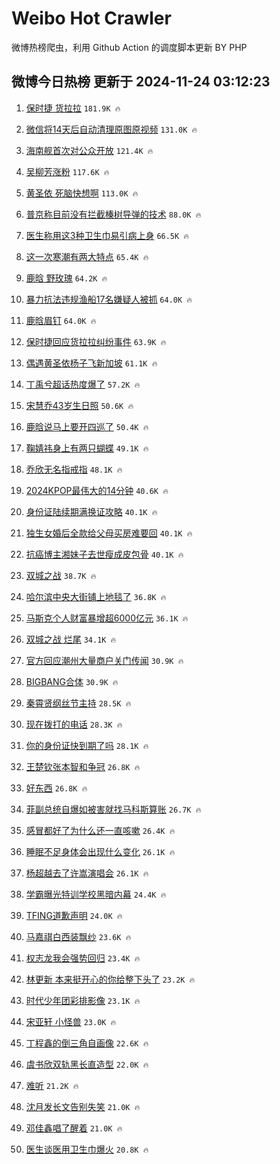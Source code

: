 # Weibo Hot Crawler 



微博热榜爬虫，利用 Github Action 的调度脚本更新 BY PHP 


## 微博今日热榜 更新于 2024-11-24 03:12:23 
1. [保时捷 货拉拉](https://s.weibo.com/weibo?q=%E4%BF%9D%E6%97%B6%E6%8D%B7%20%E8%B4%A7%E6%8B%89%E6%8B%89&t=31&band_rank=1&Refer=top) `181.9K 🔥` 

1. [微信将14天后自动清理原图原视频](https://s.weibo.com/weibo?q=%23%E5%BE%AE%E4%BF%A1%E5%B0%8614%E5%A4%A9%E5%90%8E%E8%87%AA%E5%8A%A8%E6%B8%85%E7%90%86%E5%8E%9F%E5%9B%BE%E5%8E%9F%E8%A7%86%E9%A2%91%23&t=31&band_rank=2&Refer=top) `131.0K 🔥` 

1. [海南舰首次对公众开放](https://s.weibo.com/weibo?q=%23%E6%B5%B7%E5%8D%97%E8%88%B0%E9%A6%96%E6%AC%A1%E5%AF%B9%E5%85%AC%E4%BC%97%E5%BC%80%E6%94%BE%23&t=31&band_rank=3&Refer=top) `121.4K 🔥` 

1. [吴柳芳涨粉](https://s.weibo.com/weibo?q=%E5%90%B4%E6%9F%B3%E8%8A%B3%E6%B6%A8%E7%B2%89&t=31&band_rank=4&Refer=top) `117.6K 🔥` 

1. [黄圣依 死脑快想啊](https://s.weibo.com/weibo?q=%E9%BB%84%E5%9C%A3%E4%BE%9D%20%E6%AD%BB%E8%84%91%E5%BF%AB%E6%83%B3%E5%95%8A&t=31&band_rank=5&Refer=top) `113.0K 🔥` 

1. [普京称目前没有拦截榛树导弹的技术](https://s.weibo.com/weibo?q=%23%E6%99%AE%E4%BA%AC%E7%A7%B0%E7%9B%AE%E5%89%8D%E6%B2%A1%E6%9C%89%E6%8B%A6%E6%88%AA%E6%A6%9B%E6%A0%91%E5%AF%BC%E5%BC%B9%E7%9A%84%E6%8A%80%E6%9C%AF%23&t=31&band_rank=6&Refer=top) `88.0K 🔥` 

1. [医生称用这3种卫生巾易引病上身](https://s.weibo.com/weibo?q=%23%E5%8C%BB%E7%94%9F%E7%A7%B0%E7%94%A8%E8%BF%993%E7%A7%8D%E5%8D%AB%E7%94%9F%E5%B7%BE%E6%98%93%E5%BC%95%E7%97%85%E4%B8%8A%E8%BA%AB%23&t=31&band_rank=7&Refer=top) `66.5K 🔥` 

1. [这一次寒潮有两大特点](https://s.weibo.com/weibo?q=%23%E8%BF%99%E4%B8%80%E6%AC%A1%E5%AF%92%E6%BD%AE%E6%9C%89%E4%B8%A4%E5%A4%A7%E7%89%B9%E7%82%B9%23&t=31&band_rank=8&Refer=top) `65.4K 🔥` 

1. [鹿晗 野玫瑰](https://s.weibo.com/weibo?q=%E9%B9%BF%E6%99%97%20%E9%87%8E%E7%8E%AB%E7%91%B0&t=31&band_rank=9&Refer=top) `64.2K 🔥` 

1. [暴力抗法违规渔船17名嫌疑人被抓](https://s.weibo.com/weibo?q=%23%E6%9A%B4%E5%8A%9B%E6%8A%97%E6%B3%95%E8%BF%9D%E8%A7%84%E6%B8%94%E8%88%B917%E5%90%8D%E5%AB%8C%E7%96%91%E4%BA%BA%E8%A2%AB%E6%8A%93%23&t=31&band_rank=10&Refer=top) `64.0K 🔥` 

1. [鹿晗眉钉](https://s.weibo.com/weibo?q=%E9%B9%BF%E6%99%97%E7%9C%89%E9%92%89&t=31&band_rank=11&Refer=top) `64.0K 🔥` 

1. [保时捷回应货拉拉纠纷事件](https://s.weibo.com/weibo?q=%23%E4%BF%9D%E6%97%B6%E6%8D%B7%E5%9B%9E%E5%BA%94%E8%B4%A7%E6%8B%89%E6%8B%89%E7%BA%A0%E7%BA%B7%E4%BA%8B%E4%BB%B6%23&t=31&band_rank=12&Refer=top) `63.9K 🔥` 

1. [偶遇黄圣依杨子飞新加坡](https://s.weibo.com/weibo?q=%23%E5%81%B6%E9%81%87%E9%BB%84%E5%9C%A3%E4%BE%9D%E6%9D%A8%E5%AD%90%E9%A3%9E%E6%96%B0%E5%8A%A0%E5%9D%A1%23&t=31&band_rank=13&Refer=top) `61.1K 🔥` 

1. [丁禹兮超话热度爆了](https://s.weibo.com/weibo?q=%23%E4%B8%81%E7%A6%B9%E5%85%AE%E8%B6%85%E8%AF%9D%E7%83%AD%E5%BA%A6%E7%88%86%E4%BA%86%23&t=31&band_rank=14&Refer=top) `57.2K 🔥` 

1. [宋慧乔43岁生日照](https://s.weibo.com/weibo?q=%23%E5%AE%8B%E6%85%A7%E4%B9%9443%E5%B2%81%E7%94%9F%E6%97%A5%E7%85%A7%23&t=31&band_rank=15&Refer=top) `50.6K 🔥` 

1. [鹿晗说马上要开四巡了](https://s.weibo.com/weibo?q=%23%E9%B9%BF%E6%99%97%E8%AF%B4%E9%A9%AC%E4%B8%8A%E8%A6%81%E5%BC%80%E5%9B%9B%E5%B7%A1%E4%BA%86%23&t=31&band_rank=16&Refer=top) `50.4K 🔥` 

1. [鞠婧祎身上有两只蝴蝶](https://s.weibo.com/weibo?q=%23%E9%9E%A0%E5%A9%A7%E7%A5%8E%E8%BA%AB%E4%B8%8A%E6%9C%89%E4%B8%A4%E5%8F%AA%E8%9D%B4%E8%9D%B6%23&t=31&band_rank=17&Refer=top) `49.1K 🔥` 

1. [乔欣无名指戒指](https://s.weibo.com/weibo?q=%23%E4%B9%94%E6%AC%A3%E6%97%A0%E5%90%8D%E6%8C%87%E6%88%92%E6%8C%87%23&t=31&band_rank=18&Refer=top) `48.1K 🔥` 

1. [2024KPOP最伟大的14分钟](https://s.weibo.com/weibo?q=%232024KPOP%E6%9C%80%E4%BC%9F%E5%A4%A7%E7%9A%8414%E5%88%86%E9%92%9F%23&t=31&band_rank=19&Refer=top) `40.6K 🔥` 

1. [身份证陆续期满换证攻略](https://s.weibo.com/weibo?q=%23%E8%BA%AB%E4%BB%BD%E8%AF%81%E9%99%86%E7%BB%AD%E6%9C%9F%E6%BB%A1%E6%8D%A2%E8%AF%81%E6%94%BB%E7%95%A5%23&t=31&band_rank=20&Refer=top) `40.1K 🔥` 

1. [独生女婚后全款给父母买房难要回](https://s.weibo.com/weibo?q=%23%E7%8B%AC%E7%94%9F%E5%A5%B3%E5%A9%9A%E5%90%8E%E5%85%A8%E6%AC%BE%E7%BB%99%E7%88%B6%E6%AF%8D%E4%B9%B0%E6%88%BF%E9%9A%BE%E8%A6%81%E5%9B%9E%23&t=31&band_rank=21&Refer=top) `40.1K 🔥` 

1. [抗癌博主湘妹子去世瘦成皮包骨](https://s.weibo.com/weibo?q=%23%E6%8A%97%E7%99%8C%E5%8D%9A%E4%B8%BB%E6%B9%98%E5%A6%B9%E5%AD%90%E5%8E%BB%E4%B8%96%E7%98%A6%E6%88%90%E7%9A%AE%E5%8C%85%E9%AA%A8%23&t=31&band_rank=22&Refer=top) `40.1K 🔥` 

1. [双城之战](https://s.weibo.com/weibo?q=%E5%8F%8C%E5%9F%8E%E4%B9%8B%E6%88%98&t=31&band_rank=23&Refer=top) `38.7K 🔥` 

1. [哈尔滨中央大街铺上地毯了](https://s.weibo.com/weibo?q=%23%E5%93%88%E5%B0%94%E6%BB%A8%E4%B8%AD%E5%A4%AE%E5%A4%A7%E8%A1%97%E9%93%BA%E4%B8%8A%E5%9C%B0%E6%AF%AF%E4%BA%86%23&t=31&band_rank=24&Refer=top) `36.8K 🔥` 

1. [马斯克个人财富暴增超6000亿元](https://s.weibo.com/weibo?q=%23%E9%A9%AC%E6%96%AF%E5%85%8B%E4%B8%AA%E4%BA%BA%E8%B4%A2%E5%AF%8C%E6%9A%B4%E5%A2%9E%E8%B6%856000%E4%BA%BF%E5%85%83%23&t=31&band_rank=25&Refer=top) `36.1K 🔥` 

1. [双城之战 烂尾](https://s.weibo.com/weibo?q=%E5%8F%8C%E5%9F%8E%E4%B9%8B%E6%88%98%20%E7%83%82%E5%B0%BE&t=31&band_rank=26&Refer=top) `34.1K 🔥` 

1. [官方回应潮州大量商户关门传闻](https://s.weibo.com/weibo?q=%23%E5%AE%98%E6%96%B9%E5%9B%9E%E5%BA%94%E6%BD%AE%E5%B7%9E%E5%A4%A7%E9%87%8F%E5%95%86%E6%88%B7%E5%85%B3%E9%97%A8%E4%BC%A0%E9%97%BB%23&t=31&band_rank=27&Refer=top) `30.9K 🔥` 

1. [BIGBANG合体](https://s.weibo.com/weibo?q=BIGBANG%E5%90%88%E4%BD%93&t=31&band_rank=28&Refer=top) `30.9K 🔥` 

1. [秦霄贤纲丝节主持](https://s.weibo.com/weibo?q=%E7%A7%A6%E9%9C%84%E8%B4%A4%E7%BA%B2%E4%B8%9D%E8%8A%82%E4%B8%BB%E6%8C%81&t=31&band_rank=29&Refer=top) `28.5K 🔥` 

1. [现在拨打的电话](https://s.weibo.com/weibo?q=%23%E7%8E%B0%E5%9C%A8%E6%8B%A8%E6%89%93%E7%9A%84%E7%94%B5%E8%AF%9D%23&t=31&band_rank=30&Refer=top) `28.3K 🔥` 

1. [你的身份证快到期了吗](https://s.weibo.com/weibo?q=%23%E4%BD%A0%E7%9A%84%E8%BA%AB%E4%BB%BD%E8%AF%81%E5%BF%AB%E5%88%B0%E6%9C%9F%E4%BA%86%E5%90%97%23&t=31&band_rank=31&Refer=top) `28.1K 🔥` 

1. [王楚钦张本智和争冠](https://s.weibo.com/weibo?q=%23%E7%8E%8B%E6%A5%9A%E9%92%A6%E5%BC%A0%E6%9C%AC%E6%99%BA%E5%92%8C%E4%BA%89%E5%86%A0%23&t=31&band_rank=32&Refer=top) `26.8K 🔥` 

1. [好东西](https://s.weibo.com/weibo?q=%E5%A5%BD%E4%B8%9C%E8%A5%BF&t=31&band_rank=33&Refer=top) `26.8K 🔥` 

1. [菲副总统自爆如被害就找马科斯算账](https://s.weibo.com/weibo?q=%23%E8%8F%B2%E5%89%AF%E6%80%BB%E7%BB%9F%E8%87%AA%E7%88%86%E5%A6%82%E8%A2%AB%E5%AE%B3%E5%B0%B1%E6%89%BE%E9%A9%AC%E7%A7%91%E6%96%AF%E7%AE%97%E8%B4%A6%23&t=31&band_rank=34&Refer=top) `26.7K 🔥` 

1. [感冒都好了为什么还一直咳嗽](https://s.weibo.com/weibo?q=%23%E6%84%9F%E5%86%92%E9%83%BD%E5%A5%BD%E4%BA%86%E4%B8%BA%E4%BB%80%E4%B9%88%E8%BF%98%E4%B8%80%E7%9B%B4%E5%92%B3%E5%97%BD%23&t=31&band_rank=35&Refer=top) `26.4K 🔥` 

1. [睡眠不足身体会出现什么变化](https://s.weibo.com/weibo?q=%23%E7%9D%A1%E7%9C%A0%E4%B8%8D%E8%B6%B3%E8%BA%AB%E4%BD%93%E4%BC%9A%E5%87%BA%E7%8E%B0%E4%BB%80%E4%B9%88%E5%8F%98%E5%8C%96%23&t=31&band_rank=36&Refer=top) `26.1K 🔥` 

1. [杨超越去了许嵩演唱会](https://s.weibo.com/weibo?q=%23%E6%9D%A8%E8%B6%85%E8%B6%8A%E5%8E%BB%E4%BA%86%E8%AE%B8%E5%B5%A9%E6%BC%94%E5%94%B1%E4%BC%9A%23&t=31&band_rank=37&Refer=top) `26.1K 🔥` 

1. [学霸曝光特训学校黑暗内幕](https://s.weibo.com/weibo?q=%23%E5%AD%A6%E9%9C%B8%E6%9B%9D%E5%85%89%E7%89%B9%E8%AE%AD%E5%AD%A6%E6%A0%A1%E9%BB%91%E6%9A%97%E5%86%85%E5%B9%95%23&t=31&band_rank=38&Refer=top) `24.4K 🔥` 

1. [TFING道歉声明](https://s.weibo.com/weibo?q=%23TFING%E9%81%93%E6%AD%89%E5%A3%B0%E6%98%8E%23&t=31&band_rank=39&Refer=top) `24.0K 🔥` 

1. [马嘉祺白西装飘纱](https://s.weibo.com/weibo?q=%23%E9%A9%AC%E5%98%89%E7%A5%BA%E7%99%BD%E8%A5%BF%E8%A3%85%E9%A3%98%E7%BA%B1%23&t=31&band_rank=40&Refer=top) `23.6K 🔥` 

1. [权志龙我会强势回归](https://s.weibo.com/weibo?q=%23%E6%9D%83%E5%BF%97%E9%BE%99%E6%88%91%E4%BC%9A%E5%BC%BA%E5%8A%BF%E5%9B%9E%E5%BD%92%23&t=31&band_rank=41&Refer=top) `23.4K 🔥` 

1. [林更新 本来挺开心的你给整下头了](https://s.weibo.com/weibo?q=%E6%9E%97%E6%9B%B4%E6%96%B0%20%E6%9C%AC%E6%9D%A5%E6%8C%BA%E5%BC%80%E5%BF%83%E7%9A%84%E4%BD%A0%E7%BB%99%E6%95%B4%E4%B8%8B%E5%A4%B4%E4%BA%86&t=31&band_rank=42&Refer=top) `23.2K 🔥` 

1. [时代少年团彩排影像](https://s.weibo.com/weibo?q=%23%E6%97%B6%E4%BB%A3%E5%B0%91%E5%B9%B4%E5%9B%A2%E5%BD%A9%E6%8E%92%E5%BD%B1%E5%83%8F%23&t=31&band_rank=43&Refer=top) `23.1K 🔥` 

1. [宋亚轩 小怪兽](https://s.weibo.com/weibo?q=%E5%AE%8B%E4%BA%9A%E8%BD%A9%20%E5%B0%8F%E6%80%AA%E5%85%BD&t=31&band_rank=44&Refer=top) `23.0K 🔥` 

1. [丁程鑫的倒三角自画像](https://s.weibo.com/weibo?q=%23%E4%B8%81%E7%A8%8B%E9%91%AB%E7%9A%84%E5%80%92%E4%B8%89%E8%A7%92%E8%87%AA%E7%94%BB%E5%83%8F%23&t=31&band_rank=45&Refer=top) `22.6K 🔥` 

1. [虞书欣双轨黑长直造型](https://s.weibo.com/weibo?q=%23%E8%99%9E%E4%B9%A6%E6%AC%A3%E5%8F%8C%E8%BD%A8%E9%BB%91%E9%95%BF%E7%9B%B4%E9%80%A0%E5%9E%8B%23&t=31&band_rank=46&Refer=top) `22.0K 🔥` 

1. [难听](https://s.weibo.com/weibo?q=%E9%9A%BE%E5%90%AC&t=31&band_rank=47&Refer=top) `21.2K 🔥` 

1. [沈月发长文告别失笑](https://s.weibo.com/weibo?q=%E6%B2%88%E6%9C%88%E5%8F%91%E9%95%BF%E6%96%87%E5%91%8A%E5%88%AB%E5%A4%B1%E7%AC%91&t=31&band_rank=48&Refer=top) `21.0K 🔥` 

1. [邓佳鑫唱了醒着](https://s.weibo.com/weibo?q=%23%E9%82%93%E4%BD%B3%E9%91%AB%E5%94%B1%E4%BA%86%E9%86%92%E7%9D%80%23&t=31&band_rank=49&Refer=top) `21.0K 🔥` 

1. [医生谈医用卫生巾爆火](https://s.weibo.com/weibo?q=%23%E5%8C%BB%E7%94%9F%E8%B0%88%E5%8C%BB%E7%94%A8%E5%8D%AB%E7%94%9F%E5%B7%BE%E7%88%86%E7%81%AB%23&t=31&band_rank=50&Refer=top) `20.8K 🔥` 

